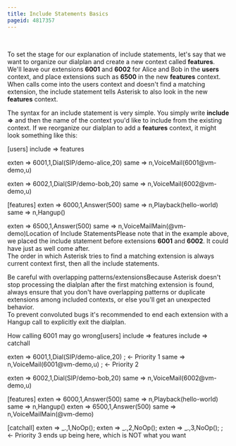 ```yaml
---
title: Include Statements Basics
pageid: 4817357
---
```


 

To set the stage for our explanation of include statements, let's say that we want to organize our dialplan and create a new context called **features**. We'll leave our extensions **6001** and **6002** for Alice and Bob in the **users** context, and place extensions such as **6500** in the new **features** context. When calls come into the users context and doesn't find a matching extension, the include statement tells Asterisk to also look in the new **features** context.

The syntax for an include statement is very simple. You simply write **include =>** and then the name of the context you'd like to include from the existing context. If we reorganize our dialplan to add a **features** context, it might look something like this:

[users]
include => features

exten => 6001,1,Dial(SIP/demo-alice,20)
 same => n,VoiceMail(6001@vm-demo,u)

exten => 6002,1,Dial(SIP/demo-bob,20)
 same => n,VoiceMail(6002@vm-demo,u)

[features]
exten => 6000,1,Answer(500)
 same => n,Playback(hello-world)
 same => n,Hangup()

exten => 6500,1,Answer(500)
 same => n,VoiceMailMain(@vm-demo)Location of Include StatementsPlease note that in the example above, we placed the include statement before extensions **6001** and **6002**. It could have just as well come after.  
The order in which Asterisk tries to find a matching extension is always current context first, then all the include statements.

Be careful with overlapping patterns/extensionsBecause Asterisk doesn't stop processing the dialplan after the first matching extension is found, always ensure that you don't have overlapping patterns or duplicate extensions among included contexts, or else you'll get an unexpected behavior.  
To prevent convoluted bugs it's recommended to end each extension with a Hangup call to explicitly exit the dialplan.

How calling 6001 may go wrong[users]
include => features
include => catchall

exten => 6001,1,Dial(SIP/demo-alice,20) ; <- Priority 1
 same => n,VoiceMail(6001@vm-demo,u) ; <- Priority 2

exten => 6002,1,Dial(SIP/demo-bob,20)
 same => n,VoiceMail(6002@vm-demo,u)

[features]
exten => 6000,1,Answer(500)
 same => n,Playback(hello-world)
 same => n,Hangup()
exten => 6500,1,Answer(500)
 same => n,VoiceMailMain(@vm-demo)
 
[catchall]
exten => \_.,1,NoOp();
exten => \_.,2,NoOp();
exten => \_.,3,NoOp(); ; <- Priority 3 ends up being here, which is NOT what you want